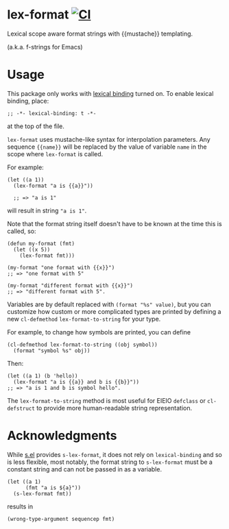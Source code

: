 # lex-format [![CI](https://github.com/Fuco1/emacs-lex-format/actions/workflows/test.yml/badge.svg)](https://github.com/Fuco1/emacs-lex-format/actions/workflows/test.yml)

Lexical scope aware format strings with {{mustache}} templating.

(a.k.a. f-strings for Emacs)

# Usage

This package only works with [lexical
binding](https://www.gnu.org/software/emacs/manual/html_node/elisp/Lexical-Binding.html)
turned on.  To enable lexical binding, place:

``` emacs-lisp
;; -*- lexical-binding: t -*-
```

at the top of the file.

`lex-format` uses mustache-like syntax for interpolation parameters.
Any sequence `{{name}}` will be replaced by the value of variable
`name` in the scope where `lex-format` is called.

For example:

``` emacs-lisp
(let ((a 1))
  (lex-format "a is {{a}}"))

  ;; => "a is 1"
```

will result in string `"a is 1"`.

Note that the format string itself doesn't have to be known at the
time this is called, so:

``` emacs-lisp
(defun my-format (fmt)
  (let ((x 5))
    (lex-format fmt)))

(my-format "one format with {{x}}")
;; => "one format with 5"

(my-format "different format with {{x}}")
;; => "different format with 5".
```

Variables are by default replaced with `(format "%s" value)`, but you
can customize how custom or more complicated types are printed by
defining a new `cl-defmethod` `lex-format-to-string` for your type.

For example, to change how symbols are printed, you can define

``` emacs-lisp
(cl-defmethod lex-format-to-string ((obj symbol))
  (format "symbol %s" obj))
```

Then:

``` emacs-lisp
(let ((a 1) (b 'hello))
  (lex-format "a is {{a}} and b is {{b}}"))
;; => "a is 1 and b is symbol hello".
```

The `lex-format-to-string` method is most useful for EIEIO `defclass`
or `cl-defstruct` to provide more human-readable string
representation.

# Acknowledgments

While [s.el](https://github.com/magnars/s.el) provides `s-lex-format`,
it does not rely on `lexical-binding` and so is less flexible, most
notably, the format string to `s-lex-format` must be a constant string
and can not be passed in as a variable.

``` emacs-lisp
(let ((a 1)
      (fmt "a is ${a}"))
  (s-lex-format fmt))
```

results in

    (wrong-type-argument sequencep fmt)
